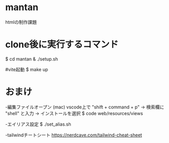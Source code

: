 # mantan
htmlの制作課題


# clone後に実行するコマンド
$ cd mantan & ./setup.sh

#vite起動
$ make up

# おまけ

-編集ファイルオープン (mac)
    vscode上で "shift + command + p"
 -> 検索欄に "shell" と入力
 -> インストールを選択
$ code web/resources/views

-エイリアス設定
$ ./set_alias.sh

-tailwindチートシート
https://nerdcave.com/tailwind-cheat-sheet